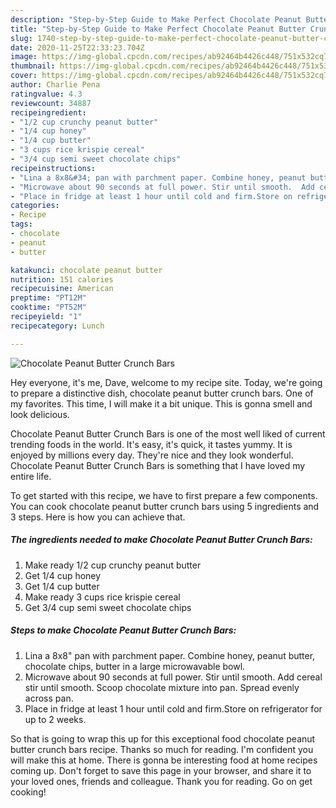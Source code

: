 ```yaml
---
description: "Step-by-Step Guide to Make Perfect Chocolate Peanut Butter Crunch Bars"
title: "Step-by-Step Guide to Make Perfect Chocolate Peanut Butter Crunch Bars"
slug: 1740-step-by-step-guide-to-make-perfect-chocolate-peanut-butter-crunch-bars
date: 2020-11-25T22:33:23.704Z
image: https://img-global.cpcdn.com/recipes/ab92464b4426c448/751x532cq70/chocolate-peanut-butter-crunch-bars-recipe-main-photo.jpg
thumbnail: https://img-global.cpcdn.com/recipes/ab92464b4426c448/751x532cq70/chocolate-peanut-butter-crunch-bars-recipe-main-photo.jpg
cover: https://img-global.cpcdn.com/recipes/ab92464b4426c448/751x532cq70/chocolate-peanut-butter-crunch-bars-recipe-main-photo.jpg
author: Charlie Pena
ratingvalue: 4.3
reviewcount: 34887
recipeingredient:
- "1/2 cup crunchy peanut butter"
- "1/4 cup honey"
- "1/4 cup butter"
- "3 cups rice krispie cereal"
- "3/4 cup semi sweet chocolate chips"
recipeinstructions:
- "Lina a 8x8&#34; pan with parchment paper. Combine honey, peanut butter, chocolate chips,  butter in a large microwavable bowl."
- "Microwave about 90 seconds at full power. Stir until smooth.  Add cereal stir until smooth. Scoop chocolate mixture into pan. Spread evenly across pan."
- "Place in fridge at least 1 hour until cold and firm.Store on refrigerator for up to 2 weeks."
categories:
- Recipe
tags:
- chocolate
- peanut
- butter

katakunci: chocolate peanut butter 
nutrition: 151 calories
recipecuisine: American
preptime: "PT12M"
cooktime: "PT52M"
recipeyield: "1"
recipecategory: Lunch

---
```



![Chocolate Peanut Butter Crunch Bars](https://img-global.cpcdn.com/recipes/ab92464b4426c448/751x532cq70/chocolate-peanut-butter-crunch-bars-recipe-main-photo.jpg)

Hey everyone, it's me, Dave, welcome to my recipe site. Today, we're going to prepare a distinctive dish, chocolate peanut butter crunch bars. One of my favorites. This time, I will make it a bit unique. This is gonna smell and look delicious.



Chocolate Peanut Butter Crunch Bars is one of the most well liked of current trending foods in the world. It's easy, it's quick, it tastes yummy. It is enjoyed by millions every day. They're nice and they look wonderful. Chocolate Peanut Butter Crunch Bars is something that I have loved my entire life.


To get started with this recipe, we have to first prepare a few components. You can cook chocolate peanut butter crunch bars using 5 ingredients and 3 steps. Here is how you can achieve that.

<!--inarticleads1-->

##### The ingredients needed to make Chocolate Peanut Butter Crunch Bars:

1. Make ready 1/2 cup crunchy peanut butter
1. Get 1/4 cup honey
1. Get 1/4 cup butter
1. Make ready 3 cups rice krispie cereal
1. Get 3/4 cup semi sweet chocolate chips




<!--inarticleads2-->

##### Steps to make Chocolate Peanut Butter Crunch Bars:

1. Lina a 8x8&#34; pan with parchment paper. Combine honey, peanut butter, chocolate chips,  butter in a large microwavable bowl.
1. Microwave about 90 seconds at full power. Stir until smooth.  Add cereal stir until smooth. Scoop chocolate mixture into pan. Spread evenly across pan.
1. Place in fridge at least 1 hour until cold and firm.Store on refrigerator for up to 2 weeks.




So that is going to wrap this up for this exceptional food chocolate peanut butter crunch bars recipe. Thanks so much for reading. I'm confident you will make this at home. There is gonna be interesting food at home recipes coming up. Don't forget to save this page in your browser, and share it to your loved ones, friends and colleague. Thank you for reading. Go on get cooking!
